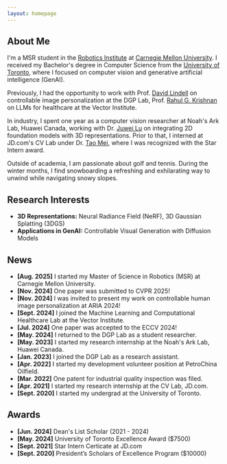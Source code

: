 ```yaml
---
layout: homepage
---
```


## About Me

I'm a MSR student in the <a href="https://www.ri.cmu.edu/" target="_blank">Robotics Institute</a> at <a href="https://www.cmu.edu/" target="_blank">Carnegie Mellon University</a>. I received my Bachelor's degree in Computer Science from the <a href="https://www.utoronto.ca/" target="_blank">University of Toronto</a>, where I focused on computer vision and generative artificial intelligence (GenAI).

Previously, I had the opportunity to work with Prof. <a href="https://davidlindell.com/" target="_blank">David Lindell</a> on controllable image personalization at the DGP Lab, Prof. <a href="https://www.cs.toronto.edu/~rahulgk/index.html" target="_blank">Rahul G. Krishnan</a> on LLMs for healthcare at the Vector Institute.

In industry, I spent one year as a computer vision researcher at Noah's Ark Lab, Huawei Canada, working with Dr. <a href="https://scholar.google.ca/citations?user=Asz24wcAAAAJ&hl=en" target="_blank">Juwei Lu</a> on integrating 2D foundation models with 3D representations. Prior to that, I interned at JD.com's CV Lab under Dr. <a href="https://taomei.me/" target="_blank">Tao Mei</a>, where I was recognized with the Star Intern award.

Outside of academia, I am passionate about golf and tennis. During the winter months, I find snowboarding a refreshing and exhilarating way to unwind while navigating snowy slopes.


## Research Interests
- **3D Representations:** Neural Radiance Field (NeRF), 3D Gaussian Splatting (3DGS)
- **Applications in GenAI:** Controllable Visual Generation with Diffusion Models

## News
- **[Aug. 2025]** I started my Master of Science in Robotics (MSR) at Carnegie Mellon University.
- **[Nov. 2024]** One paper was submitted to CVPR 2025!
- **[Nov. 2024]** I was invited to present my work on controllable human image personalization at ARIA 2024!
- **[Sept. 2024]** I joined the Machine Learning and Computational Healthcare Lab at the Vector Institute.
- **[Jul. 2024]** One paper was accepted to the ECCV 2024!
- **[May. 2024]** I returned to the DGP Lab as a student researcher.
- **[May. 2023]** I started my research internship at the Noah's Ark Lab, Huawei Canada.
- **[Jan. 2023]** I joined the DGP Lab as a research assistant.
- **[Apr. 2022]** I started my development volunteer position at PetroChina Oilfield.
- **[Mar. 2022]** One patent for industrial quality inspection was filed.
- **[Apr. 2021]** I started my research internship at the CV Lab, JD.com.
- **[Sept. 2020]** I started my undergrad at the University of Toronto.

## Awards
- **[Jun. 2024]** Dean's List Scholar (2021 - 2024)
- **[May. 2024]** University of Toronto Excellence Award ($7500)
- **[Sept. 2021]** Star Intern Certicate at JD.com
- **[Sept. 2020]** President’s Scholars of Excellence Program ($10000)
 
